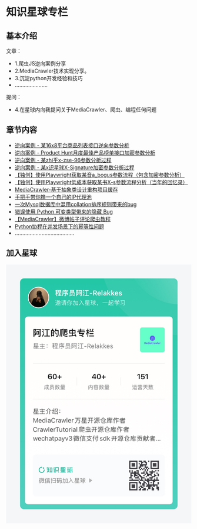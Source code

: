 # 知识星球专栏

## 基本介绍

文章：
- 1.爬虫JS逆向案例分享
- 2.MediaCrawler技术实现分享。
- 3.沉淀python开发经验和技巧
- ......................

提问：
- 4.在星球内向我提问关于MediaCrawler、爬虫、编程任何问题

## 章节内容
  - [逆向案例 - 某16x8平台商品列表接口逆向参数分析](https://articles.zsxq.com/id_x1qmtg8pzld9.html)
  - [逆向案例 - Product Hunt月度最佳产品榜单接口加密参数分析](https://articles.zsxq.com/id_au4eich3x2sg.html)
  - [逆向案例 - 某zhi乎x-zse-96参数分析过程](https://articles.zsxq.com/id_dui2vil0ag1l.html)
  - [逆向案例 - 某x识星球X-Signature加密参数分析过程](https://articles.zsxq.com/id_pp4madwcwcg8.html)
  - [【独创】使用Playwright获取某音a_bogus参数流程（包含加密参数分析）](https://articles.zsxq.com/id_u89al50jk9x0.html)
  - [【独创】使用Playwright低成本获取某书X-s参数流程分析（当年的回忆录）](https://articles.zsxq.com/id_u4lcrvqakuc7.html)
  - [ MediaCrawler-基于抽象类设计重构项目缓存](https://articles.zsxq.com/id_4ju73oxewt9j.html)
  - [ 手把手带你撸一个自己的IP代理池](https://articles.zsxq.com/id_38fza371ladm.html) 
  - [一次Mysql数据库中混用collation排序规则带来的bug](https://articles.zsxq.com/id_pibwr1wnst2p.html)
  - [错误使用 Python 可变类型带来的隐藏 Bug](https://articles.zsxq.com/id_f7vn89l1d303.html)
  - [【MediaCrawler】微博帖子评论爬虫教程](https://articles.zsxq.com/id_vrmuhw0ovj3t.html)
  - [Python协程在并发场景下的幂等性问题](https://articles.zsxq.com/id_wocdwsfmfcmp.html)
  - ........................................

## 加入星球
![星球qrcode.JPG](static/images/星球qrcode.jpg)

